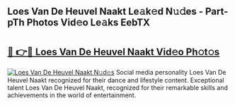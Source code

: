 ## Loes Van De Heuvel Naakt Le𝚊k𝚎d N𝚞𝚍es - Part-pTh Photos Vid𝚎o Le𝚊ks EebTX

# <h2><a href="http://fb7iucg.evod.top/?m=Loes+Van+De+Heuvel+Naakt">🔗 👉🔴 Loes Van De Heuvel Naakt Vid𝚎o Ph𝚘t𝚘s</a></h2>

[![Loes Van De Heuvel Naakt N𝚞d𝚎s](https://i.imgur.com/8V9OHl7.gif)](http://fb7iucg.evod.top/?m=Loes+Van+De+Heuvel+Naakt)
Social media personality Loes Van De Heuvel Naakt recognized for their dance and lifestyle content. Exceptional talent Loes Van De Heuvel Naakt, recognized for their remarkable skills and achievements in the world of entertainment. 
